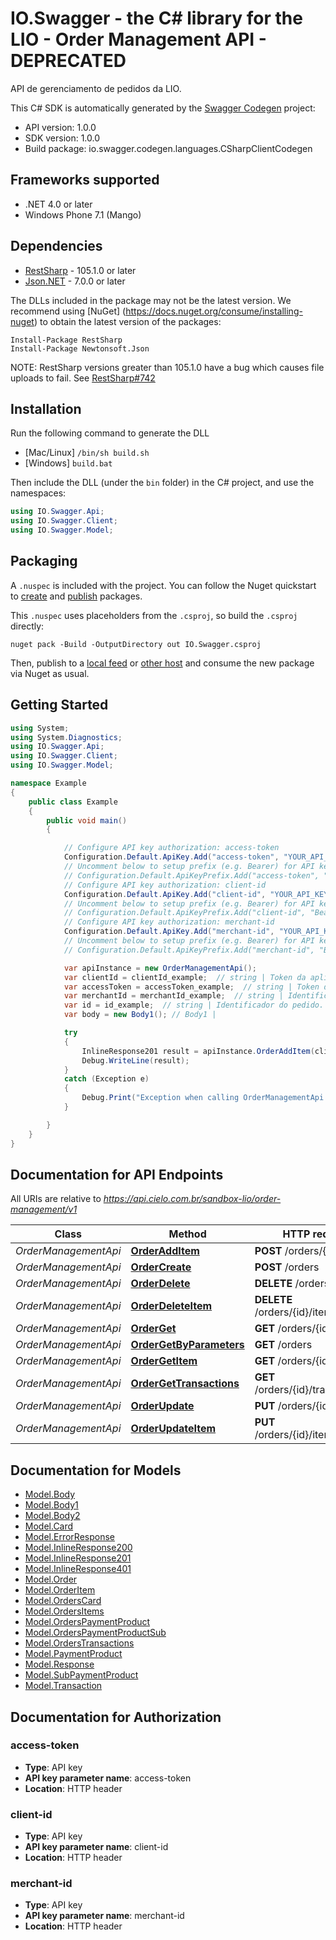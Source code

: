 # IO.Swagger - the C# library for the LIO - Order Management API - DEPRECATED

API de gerenciamento de pedidos da LIO.

This C# SDK is automatically generated by the [Swagger Codegen](https://github.com/swagger-api/swagger-codegen) project:

- API version: 1.0.0
- SDK version: 1.0.0
- Build package: io.swagger.codegen.languages.CSharpClientCodegen

<a name="frameworks-supported"></a>
## Frameworks supported
- .NET 4.0 or later
- Windows Phone 7.1 (Mango)

<a name="dependencies"></a>
## Dependencies
- [RestSharp](https://www.nuget.org/packages/RestSharp) - 105.1.0 or later
- [Json.NET](https://www.nuget.org/packages/Newtonsoft.Json/) - 7.0.0 or later

The DLLs included in the package may not be the latest version. We recommend using [NuGet] (https://docs.nuget.org/consume/installing-nuget) to obtain the latest version of the packages:
```
Install-Package RestSharp
Install-Package Newtonsoft.Json
```

NOTE: RestSharp versions greater than 105.1.0 have a bug which causes file uploads to fail. See [RestSharp#742](https://github.com/restsharp/RestSharp/issues/742)

<a name="installation"></a>
## Installation
Run the following command to generate the DLL
- [Mac/Linux] `/bin/sh build.sh`
- [Windows] `build.bat`

Then include the DLL (under the `bin` folder) in the C# project, and use the namespaces:
```csharp
using IO.Swagger.Api;
using IO.Swagger.Client;
using IO.Swagger.Model;
```
<a name="packaging"></a>
## Packaging

A `.nuspec` is included with the project. You can follow the Nuget quickstart to [create](https://docs.microsoft.com/en-us/nuget/quickstart/create-and-publish-a-package#create-the-package) and [publish](https://docs.microsoft.com/en-us/nuget/quickstart/create-and-publish-a-package#publish-the-package) packages.

This `.nuspec` uses placeholders from the `.csproj`, so build the `.csproj` directly:

```
nuget pack -Build -OutputDirectory out IO.Swagger.csproj
```

Then, publish to a [local feed](https://docs.microsoft.com/en-us/nuget/hosting-packages/local-feeds) or [other host](https://docs.microsoft.com/en-us/nuget/hosting-packages/overview) and consume the new package via Nuget as usual.

<a name="getting-started"></a>
## Getting Started

```csharp
using System;
using System.Diagnostics;
using IO.Swagger.Api;
using IO.Swagger.Client;
using IO.Swagger.Model;

namespace Example
{
    public class Example
    {
        public void main()
        {

            // Configure API key authorization: access-token
            Configuration.Default.ApiKey.Add("access-token", "YOUR_API_KEY");
            // Uncomment below to setup prefix (e.g. Bearer) for API key, if needed
            // Configuration.Default.ApiKeyPrefix.Add("access-token", "Bearer");
            // Configure API key authorization: client-id
            Configuration.Default.ApiKey.Add("client-id", "YOUR_API_KEY");
            // Uncomment below to setup prefix (e.g. Bearer) for API key, if needed
            // Configuration.Default.ApiKeyPrefix.Add("client-id", "Bearer");
            // Configure API key authorization: merchant-id
            Configuration.Default.ApiKey.Add("merchant-id", "YOUR_API_KEY");
            // Uncomment below to setup prefix (e.g. Bearer) for API key, if needed
            // Configuration.Default.ApiKeyPrefix.Add("merchant-id", "Bearer");

            var apiInstance = new OrderManagementApi();
            var clientId = clientId_example;  // string | Token da aplicação (APP Token) gerado durante o processo de cadastro.
            var accessToken = accessToken_example;  // string | Token de acesso (Access Token) gerado durante o processo de cadastro.
            var merchantId = merchantId_example;  // string | Identificador do estabelecimento comercial gerado durante o processo de cadastro.
            var id = id_example;  // string | Identificador do pedido.
            var body = new Body1(); // Body1 | 

            try
            {
                InlineResponse201 result = apiInstance.OrderAddItem(clientId, accessToken, merchantId, id, body);
                Debug.WriteLine(result);
            }
            catch (Exception e)
            {
                Debug.Print("Exception when calling OrderManagementApi.OrderAddItem: " + e.Message );
            }

        }
    }
}
```

<a name="documentation-for-api-endpoints"></a>
## Documentation for API Endpoints

All URIs are relative to *https://api.cielo.com.br/sandbox-lio/order-management/v1*

Class | Method | HTTP request | Description
------------ | ------------- | ------------- | -------------
*OrderManagementApi* | [**OrderAddItem**](docs/OrderManagementApi.md#orderadditem) | **POST** /orders/{id}/items | 
*OrderManagementApi* | [**OrderCreate**](docs/OrderManagementApi.md#ordercreate) | **POST** /orders | 
*OrderManagementApi* | [**OrderDelete**](docs/OrderManagementApi.md#orderdelete) | **DELETE** /orders/{id} | 
*OrderManagementApi* | [**OrderDeleteItem**](docs/OrderManagementApi.md#orderdeleteitem) | **DELETE** /orders/{id}/items/{itemId} | 
*OrderManagementApi* | [**OrderGet**](docs/OrderManagementApi.md#orderget) | **GET** /orders/{id} | 
*OrderManagementApi* | [**OrderGetByParameters**](docs/OrderManagementApi.md#ordergetbyparameters) | **GET** /orders | 
*OrderManagementApi* | [**OrderGetItem**](docs/OrderManagementApi.md#ordergetitem) | **GET** /orders/{id}/items | 
*OrderManagementApi* | [**OrderGetTransactions**](docs/OrderManagementApi.md#ordergettransactions) | **GET** /orders/{id}/transactions | 
*OrderManagementApi* | [**OrderUpdate**](docs/OrderManagementApi.md#orderupdate) | **PUT** /orders/{id} | 
*OrderManagementApi* | [**OrderUpdateItem**](docs/OrderManagementApi.md#orderupdateitem) | **PUT** /orders/{id}/items/{itemId} | 


<a name="documentation-for-models"></a>
## Documentation for Models

 - [Model.Body](docs/Body.md)
 - [Model.Body1](docs/Body1.md)
 - [Model.Body2](docs/Body2.md)
 - [Model.Card](docs/Card.md)
 - [Model.ErrorResponse](docs/ErrorResponse.md)
 - [Model.InlineResponse200](docs/InlineResponse200.md)
 - [Model.InlineResponse201](docs/InlineResponse201.md)
 - [Model.InlineResponse401](docs/InlineResponse401.md)
 - [Model.Order](docs/Order.md)
 - [Model.OrderItem](docs/OrderItem.md)
 - [Model.OrdersCard](docs/OrdersCard.md)
 - [Model.OrdersItems](docs/OrdersItems.md)
 - [Model.OrdersPaymentProduct](docs/OrdersPaymentProduct.md)
 - [Model.OrdersPaymentProductSub](docs/OrdersPaymentProductSub.md)
 - [Model.OrdersTransactions](docs/OrdersTransactions.md)
 - [Model.PaymentProduct](docs/PaymentProduct.md)
 - [Model.Response](docs/Response.md)
 - [Model.SubPaymentProduct](docs/SubPaymentProduct.md)
 - [Model.Transaction](docs/Transaction.md)


<a name="documentation-for-authorization"></a>
## Documentation for Authorization

<a name="access-token"></a>
### access-token

- **Type**: API key
- **API key parameter name**: access-token
- **Location**: HTTP header

<a name="client-id"></a>
### client-id

- **Type**: API key
- **API key parameter name**: client-id
- **Location**: HTTP header

<a name="merchant-id"></a>
### merchant-id

- **Type**: API key
- **API key parameter name**: merchant-id
- **Location**: HTTP header

